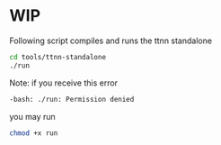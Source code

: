 # WIP

Following script compiles and runs the ttnn standalone
```bash
cd tools/ttnn-standalone
./run
```

Note: if you receive this error
```bash
-bash: ./run: Permission denied
```
you may run
```bash
chmod +x run
```
